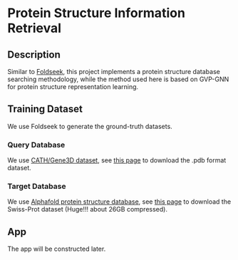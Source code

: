 # Protein Structure Information Retrieval

## Description

Similar to [Foldseek](https://github.com/steineggerlab/foldseek), this project implements a protein structure database searching methodology, while the method used here is based on GVP-GNN for protein structure representation learning.

## Training Dataset

We use Foldseek to generate the ground-truth datasets.

### Query Database

We use [CATH/Gene3D dataset](https://www.cathdb.info/), see [this page](http://download.cathdb.info/cath/releases/latest-release/non-redundant-data-sets/) to download the .pdb format dataset.

### Target Database

We use [Alphafold protein structure database](https://alphafold.ebi.ac.uk/), see [this page](https://alphafold.ebi.ac.uk/download#swissprot-section) to download the Swiss-Prot dataset (Huge!!! about 26GB compressed).

## App

The app will be constructed later.
